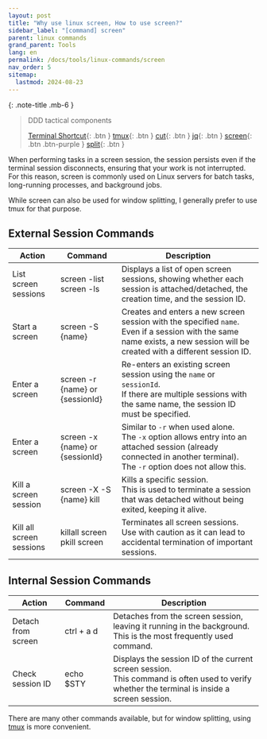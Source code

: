 ```yaml
---
layout: post
title: "Why use linux screen, How to use screen?"
sidebar_label: "[command] screen"
parent: linux commands
grand_parent: Tools
lang: en
permalink: /docs/tools/linux-commands/screen
nav_order: 5
sitemap:
  lastmod: 2024-08-23
---
```


{: .note-title .mb-6 }
> DDD tactical components
>
> [Terminal Shortcut](/docs/dev-tools/linux-commands/terminal){: .btn }
> [tmux](/docs/dev-tools/linux-commands/tmux){: .btn }
> [cut](/docs/dev-tools/linux-commands/cut){: .btn }
> [jq](/docs/dev-tools/linux-commands/jq){: .btn }
> [screen](/docs/tools/linux-commands/screen){: .btn .btn-purple }
> [split](/docs/dev-tools/linux-commands/split){: .btn }

When performing tasks in a screen session, the session persists even if the terminal session disconnects, ensuring that your work is not interrupted.  
For this reason, screen is commonly used on Linux servers for batch tasks, long-running processes, and background jobs.

While screen can also be used for window splitting, I generally prefer to use tmux for that purpose.

## External Session Commands

| Action                | Command                              | Description                                                                                                                                                                     |
|-----------------------|--------------------------------------|---------------------------------------------------------------------------------------------------------------------------------------------------------------------------------|
| List screen sessions  | screen -list<br>screen -ls           | Displays a list of open screen sessions, showing whether each session is attached/detached, the creation time, and the session ID.                                              |
| Start a screen        | screen -S {name}                     | Creates and enters a new screen session with the specified `name`.<br>Even if a session with the same name exists, a new session will be created with a different session ID.   |
| Enter a screen        | screen -r {name} or {sessionId}      | Re-enters an existing screen session using the `name` or `sessionId`.<br>If there are multiple sessions with the same name, the session ID must be specified.                   |
| Enter a screen        | screen -x {name} or {sessionId}      | Similar to `-r` when used alone.<br>The `-x` option allows entry into an attached session (already connected in another terminal).<br>The `-r` option does not allow this.       |
| Kill a screen session | screen -X -S {name} kill             | Kills a specific session.<br>This is used to terminate a session that was detached without being exited, keeping it alive.                                                      |
| Kill all screen sessions | killall screen<br>pkill screen  | Terminates all screen sessions.<br>Use with caution as it can lead to accidental termination of important sessions.                                                              |

## Internal Session Commands

| Action              | Command         | Description                                                                                       |
|---------------------|-----------------|---------------------------------------------------------------------------------------------------|
| Detach from screen  | ctrl + a d      | Detaches from the screen session, leaving it running in the background.<br>This is the most frequently used command. |
| Check session ID    | echo $STY       | Displays the session ID of the current screen session.<br>This command is often used to verify whether the terminal is inside a screen session. |

There are many other commands available, but for window splitting, using [tmux](/docs/dev-tools/linux-commands/tmux) is more convenient.
